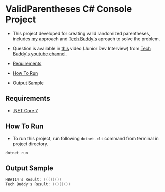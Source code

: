 # ValidParentheses C# Console Project
- This project developed for creating valid randomized parentheses, includes [my](https://github.com/HBA114) approach and [Tech Buddy's](https://www.youtube.com/watch?v=CEvBYUPQQMQ&ab_channel=TechBuddy) aproach to solve the problem.
- Question is available in [this](https://www.youtube.com/watch?v=qlWjzNdilBs&ab_channel=TechBuddy) video (Junior Dev Interview) from [Tech Buddy's youtube channel](https://www.youtube.com/@TechBuddyTR).

- [Requirements](#requirements)
- [How To Run](#how-to-run)
- [Output Sample](#output-sample)

## Requirements
- [.NET Core 7](https://dotnet.microsoft.com/en-us/download/dotnet/7.0)

## How To Run
- To run this project, run following `dotnet-cli` command from terminal in project directory.
```shell
dotnet run
```
## Output Sample
```csharp
HBA114's Result: ((())())
Tech Buddy's Result: (()()())
```
